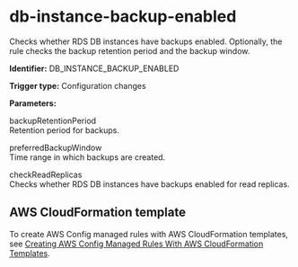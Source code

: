 # db\-instance\-backup\-enabled<a name="db-instance-backup-enabled"></a>

Checks whether RDS DB instances have backups enabled\. Optionally, the rule checks the backup retention period and the backup window\.

**Identifier:** DB\_INSTANCE\_BACKUP\_ENABLED

**Trigger type:** Configuration changes

**Parameters:**

 backupRetentionPeriod   
 Retention period for backups\. 

 preferredBackupWindow   
 Time range in which backups are created\. 

 checkReadReplicas   
 Checks whether RDS DB instances have backups enabled for read replicas\. 

## AWS CloudFormation template<a name="w4aac13c29c17c85c13"></a>

To create AWS Config managed rules with AWS CloudFormation templates, see [Creating AWS Config Managed Rules With AWS CloudFormation Templates](aws-config-managed-rules-cloudformation-templates.md)\.